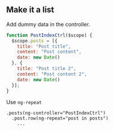 ## Make it a list

Add dummy data in the controller.

```js
function PostIndexCtrl($scope) {
  $scope.posts = [{
    title: "Post title",
    content: "Post content",
    date: new Date()
  }, {
    title: "Post title 2",
    content: "Post content 2",
    date: new Date()
  }];
}
```

Use `ng-repeat`

```slim
.posts(ng-controller="PostIndexCtrl")
  .post.row(ng-repeat="post in posts")
    ...
```
